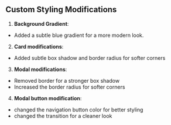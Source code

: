 ## Custom Styling Modifications

1. **Background Gradient**: 
- Added a subtle blue gradient for a more modern look. 

2. **Card modifications**: 
- Added subtle box shadow and border radius for softer corners

3. **Modal modifications**: 
- Removed border for a stronger box shadow
- Increased the border radius for softer corners

4. **Modal button modification**:
- changed the navigation button color for better styling
- changed the transition for a cleaner look